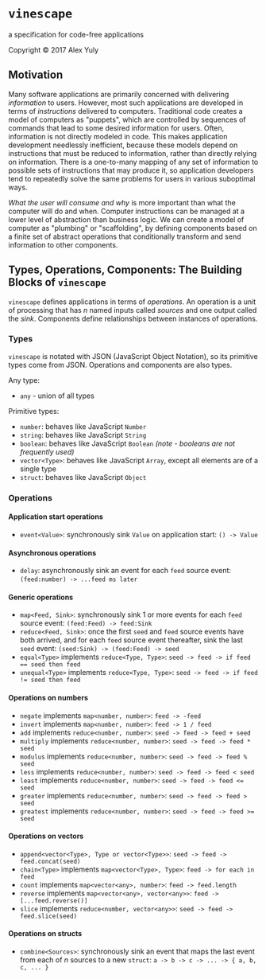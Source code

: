 # `vinescape`
a specification for code-free applications

Copyright &copy; 2017 Alex Yuly

## Motivation

Many software applications are primarily concerned with delivering *information* to users. However, most such applications are developed in terms of *instructions* delivered to computers. Traditional code creates a model of computers as "puppets", which are controlled by sequences of commands that lead to some desired information for users. Often, information is not directly modeled in code. This makes application development needlessly inefficient, because these models depend on instructions that must be reduced to information, rather than directly relying on information. There is a one-to-many mapping of any set of information to possible sets of instructions that may produce it, so application developers tend to repeatedly solve the same problems for users in various suboptimal ways.

*What the user will consume and why* is more important than what the computer will do and when. Computer instructions can be managed at a lower level of abstraction than business logic. We can create a model of computer as "plumbing" or "scaffolding", by defining components based on a finite set of abstract operations that conditionally transform and send information to other components.

## Types, Operations, Components: The Building Blocks of `vinescape`

`vinescape` defines applications in terms of *operations*. An operation is a unit of processing that has *n* named inputs called *sources* and one output called the *sink*. Components define relationships between instances of operations.

### Types

`vinescape` is notated with JSON (JavaScript Object Notation), so its primitive types come from JSON. Operations and components are also types.

Any type:
- `any` - union of all types

Primitive types:
- `number`: behaves like JavaScript `Number`
- `string`: behaves like JavaScript `String`
- `boolean`: behaves like JavaScript `Boolean` *(note - booleans are not frequently used)*
- `vector<Type>`: behaves like JavaScript `Array`, except all elements are of a single type
- `struct`: behaves like JavaScript `Object`

### Operations

#### Application start operations
- `event<Value>`: synchronously sink `Value` on application start: `() -> Value`

#### Asynchronous operations
- `delay`: asynchronously sink an event for each `feed` source event: `(feed:number) -> ...feed ms later`

#### Generic operations
- `map<Feed, Sink>`: synchronously sink 1 or more events for each `feed` source event: `(feed:Feed) -> feed:Sink`
- `reduce<Feed, Sink>`: once the first `seed` and `feed` source events have both arrived, and for each `feed` source event thereafter, sink the last `seed` event: `(seed:Sink) -> (feed:Feed) -> seed`
- `equal<Type>` implements `reduce<Type, Type>`: `seed -> feed -> if feed == seed then feed`
- `unequal<Type>` implements `reduce<Type, Type>`: `seed -> feed -> if feed != seed then feed`
#### Operations on numbers

- `negate` implements `map<number, number>`: `feed -> -feed`
- `invert` implements `map<number, number>`: `feed -> 1 / feed`
- `add` implements `reduce<number, number>`: `seed -> feed -> feed + seed`
- `multiply` implements `reduce<number, number>`: `seed -> feed -> feed * seed`
- `modulus` implements `reduce<number, number>`: `seed -> feed -> feed % seed`
- `less` implements `reduce<number, number>`: `seed -> feed -> feed < seed`
- `least` implements `reduce<number, number>`: `seed -> feed -> feed <= seed`
- `greater` implements `reduce<number, number>`: `seed -> feed -> feed > seed`
- `greatest` implements `reduce<number, number>`: `seed -> feed -> feed >= seed`

#### Operations on vectors

- `append<vector<Type>, Type or vector<Type>>`: `seed -> feed -> feed.concat(seed)`
- `chain<Type>` implements `map<vector<Type>, Type>`: `feed -> for each in feed`
- `count` implements `map<vector<any>, number>`: `feed -> feed.length`
- `reverse` implements `map<vector<any>, vector<any>>`: `feed -> [...feed.reverse()]`
- `slice` implements `reduce<number, vector<any>>`: `seed -> feed -> feed.slice(seed)`

#### Operations on structs

- `combine<Sources>`: synchronously sink an event that maps the last event from each of *n* sources to a new `struct`: `a -> b -> c -> ... -> { a, b, c, ... }`
